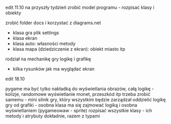 edit 11.10
na przyszły tydzień zrobić model programu - rozpisać klasy i obiekty

zrobić folder docs i korzystać z diagrams.net


- klasa gra 
plik settings
- klasa ekran
- klasa auto:
własności
metody
- klasa mapa (dziedziczenie z ekran):
obiekt miasto itp


rodział na mechanikę gry logikę i grafikę 
+ kilka rysunków jak ma wyglądać ekran

edit 18.10

pygame ma być tylko nakładką do wyświetlania obrazów, całą logikę - kolizje, randomowe wyświetlanie monet, przeszkód itp trzeba zrobić samemu - mini silnik gry, który wszystkim będzie zarządzał
oddzielić logikę gry od grafiki - osobna klasa ma się zajmować logiką i osobna wyświetlaniem (pygameowaw - sprite)
rozpisać wszystkie klasy - ich metody i atrybuty dokładnie, razem z typami 
